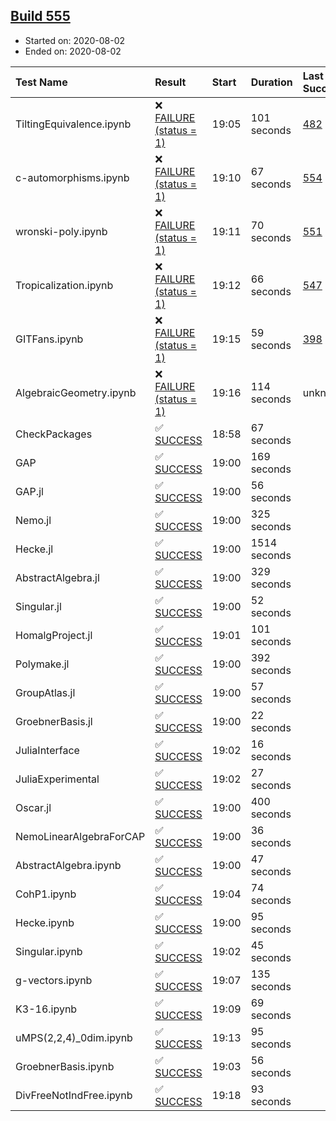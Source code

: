 ## [Build 555](https://oscarci.mathematik.uni-kl.de/job/oscar-stable/555/)

* Started on: 2020-08-02
* Ended on: 2020-08-02

| Test Name    | Result | Start | Duration | Last Success | First Failure |
|:-------------|:-------|:------|:---------|:-------------|:--------------|
| TiltingEquivalence.ipynb | ❌ [FAILURE (status = 1)](https://oscarci.mathematik.uni-kl.de/job/oscar-stable/555/artifact/logs/build-555/TiltingEquivalence.ipynb.log) | 19:05 | 101 seconds | [482](https://oscarci.mathematik.uni-kl.de/job/oscar-stable/482/) | [483](https://oscarci.mathematik.uni-kl.de/job/oscar-stable/483/) |
| c-automorphisms.ipynb | ❌ [FAILURE (status = 1)](https://oscarci.mathematik.uni-kl.de/job/oscar-stable/555/artifact/logs/build-555/c-automorphisms.ipynb.log) | 19:10 | 67 seconds | [554](https://oscarci.mathematik.uni-kl.de/job/oscar-stable/554/) | [555](https://oscarci.mathematik.uni-kl.de/job/oscar-stable/555/) |
| wronski-poly.ipynb | ❌ [FAILURE (status = 1)](https://oscarci.mathematik.uni-kl.de/job/oscar-stable/555/artifact/logs/build-555/wronski-poly.ipynb.log) | 19:11 | 70 seconds | [551](https://oscarci.mathematik.uni-kl.de/job/oscar-stable/551/) | [552](https://oscarci.mathematik.uni-kl.de/job/oscar-stable/552/) |
| Tropicalization.ipynb | ❌ [FAILURE (status = 1)](https://oscarci.mathematik.uni-kl.de/job/oscar-stable/555/artifact/logs/build-555/Tropicalization.ipynb.log) | 19:12 | 66 seconds | [547](https://oscarci.mathematik.uni-kl.de/job/oscar-stable/547/) | [548](https://oscarci.mathematik.uni-kl.de/job/oscar-stable/548/) |
| GITFans.ipynb | ❌ [FAILURE (status = 1)](https://oscarci.mathematik.uni-kl.de/job/oscar-stable/555/artifact/logs/build-555/GITFans.ipynb.log) | 19:15 | 59 seconds | [398](https://oscarci.mathematik.uni-kl.de/job/oscar-stable/398/) | [399](https://oscarci.mathematik.uni-kl.de/job/oscar-stable/399/) |
| AlgebraicGeometry.ipynb | ❌ [FAILURE (status = 1)](https://oscarci.mathematik.uni-kl.de/job/oscar-stable/555/artifact/logs/build-555/AlgebraicGeometry.ipynb.log) | 19:16 | 114 seconds | unknown | unknown |
| CheckPackages | ✅ [SUCCESS](https://oscarci.mathematik.uni-kl.de/job/oscar-stable/555/artifact/logs/build-555/CheckPackages.log) | 18:58 | 67 seconds |  |  |
| GAP | ✅ [SUCCESS](https://oscarci.mathematik.uni-kl.de/job/oscar-stable/555/artifact/logs/build-555/GAP.log) | 19:00 | 169 seconds |  |  |
| GAP.jl | ✅ [SUCCESS](https://oscarci.mathematik.uni-kl.de/job/oscar-stable/555/artifact/logs/build-555/GAP.jl.log) | 19:00 | 56 seconds |  |  |
| Nemo.jl | ✅ [SUCCESS](https://oscarci.mathematik.uni-kl.de/job/oscar-stable/555/artifact/logs/build-555/Nemo.jl.log) | 19:00 | 325 seconds |  |  |
| Hecke.jl | ✅ [SUCCESS](https://oscarci.mathematik.uni-kl.de/job/oscar-stable/555/artifact/logs/build-555/Hecke.jl.log) | 19:00 | 1514 seconds |  |  |
| AbstractAlgebra.jl | ✅ [SUCCESS](https://oscarci.mathematik.uni-kl.de/job/oscar-stable/555/artifact/logs/build-555/AbstractAlgebra.jl.log) | 19:00 | 329 seconds |  |  |
| Singular.jl | ✅ [SUCCESS](https://oscarci.mathematik.uni-kl.de/job/oscar-stable/555/artifact/logs/build-555/Singular.jl.log) | 19:00 | 52 seconds |  |  |
| HomalgProject.jl | ✅ [SUCCESS](https://oscarci.mathematik.uni-kl.de/job/oscar-stable/555/artifact/logs/build-555/HomalgProject.jl.log) | 19:01 | 101 seconds |  |  |
| Polymake.jl | ✅ [SUCCESS](https://oscarci.mathematik.uni-kl.de/job/oscar-stable/555/artifact/logs/build-555/Polymake.jl.log) | 19:00 | 392 seconds |  |  |
| GroupAtlas.jl | ✅ [SUCCESS](https://oscarci.mathematik.uni-kl.de/job/oscar-stable/555/artifact/logs/build-555/GroupAtlas.jl.log) | 19:00 | 57 seconds |  |  |
| GroebnerBasis.jl | ✅ [SUCCESS](https://oscarci.mathematik.uni-kl.de/job/oscar-stable/555/artifact/logs/build-555/GroebnerBasis.jl.log) | 19:00 | 22 seconds |  |  |
| JuliaInterface | ✅ [SUCCESS](https://oscarci.mathematik.uni-kl.de/job/oscar-stable/555/artifact/logs/build-555/JuliaInterface.log) | 19:02 | 16 seconds |  |  |
| JuliaExperimental | ✅ [SUCCESS](https://oscarci.mathematik.uni-kl.de/job/oscar-stable/555/artifact/logs/build-555/JuliaExperimental.log) | 19:02 | 27 seconds |  |  |
| Oscar.jl | ✅ [SUCCESS](https://oscarci.mathematik.uni-kl.de/job/oscar-stable/555/artifact/logs/build-555/Oscar.jl.log) | 19:00 | 400 seconds |  |  |
| NemoLinearAlgebraForCAP | ✅ [SUCCESS](https://oscarci.mathematik.uni-kl.de/job/oscar-stable/555/artifact/logs/build-555/NemoLinearAlgebraForCAP.log) | 19:00 | 36 seconds |  |  |
| AbstractAlgebra.ipynb | ✅ [SUCCESS](https://oscarci.mathematik.uni-kl.de/job/oscar-stable/555/artifact/logs/build-555/AbstractAlgebra.ipynb.log) | 19:00 | 47 seconds |  |  |
| CohP1.ipynb | ✅ [SUCCESS](https://oscarci.mathematik.uni-kl.de/job/oscar-stable/555/artifact/logs/build-555/CohP1.ipynb.log) | 19:04 | 74 seconds |  |  |
| Hecke.ipynb | ✅ [SUCCESS](https://oscarci.mathematik.uni-kl.de/job/oscar-stable/555/artifact/logs/build-555/Hecke.ipynb.log) | 19:00 | 95 seconds |  |  |
| Singular.ipynb | ✅ [SUCCESS](https://oscarci.mathematik.uni-kl.de/job/oscar-stable/555/artifact/logs/build-555/Singular.ipynb.log) | 19:02 | 45 seconds |  |  |
| g-vectors.ipynb | ✅ [SUCCESS](https://oscarci.mathematik.uni-kl.de/job/oscar-stable/555/artifact/logs/build-555/g-vectors.ipynb.log) | 19:07 | 135 seconds |  |  |
| K3-16.ipynb | ✅ [SUCCESS](https://oscarci.mathematik.uni-kl.de/job/oscar-stable/555/artifact/logs/build-555/K3-16.ipynb.log) | 19:09 | 69 seconds |  |  |
| uMPS(2,2,4)_0dim.ipynb | ✅ [SUCCESS](https://oscarci.mathematik.uni-kl.de/job/oscar-stable/555/artifact/logs/build-555/uMPS-2-2-4-_0dim.ipynb.log) | 19:13 | 95 seconds |  |  |
| GroebnerBasis.ipynb | ✅ [SUCCESS](https://oscarci.mathematik.uni-kl.de/job/oscar-stable/555/artifact/logs/build-555/GroebnerBasis.ipynb.log) | 19:03 | 56 seconds |  |  |
| DivFreeNotIndFree.ipynb | ✅ [SUCCESS](https://oscarci.mathematik.uni-kl.de/job/oscar-stable/555/artifact/logs/build-555/DivFreeNotIndFree.ipynb.log) | 19:18 | 93 seconds |  |  |
